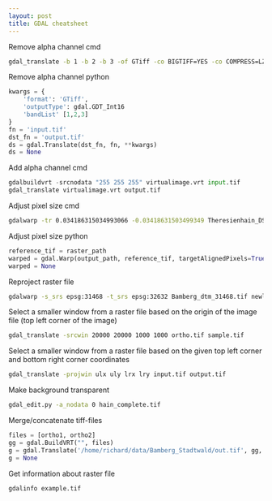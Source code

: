 ```yaml
---
layout: post
title: GDAL cheatsheet
---
```


Remove alpha channel cmd
```bash
gdal_translate -b 1 -b 2 -b 3 -of GTiff -co BIGTIFF=YES -co COMPRESS=LZW input.tif output.tif
```
Remove alpha channel python
```python
kwargs = {
    'format': 'GTiff',
    'outputType': gdal.GDT_Int16
    'bandList' [1,2,3]
}
fn = 'input.tif'
dst_fn = 'output.tif'
ds = gdal.Translate(dst_fn, fn, **kwargs)
ds = None
```

Add alpha channel cmd
```python
gdalbuildvrt -srcnodata "255 255 255" virtualimage.vrt input.tif
gdal_translate virtualimage.vrt output.tif
```

Adjust pixel size cmd
```bash
gdalwarp -tr 0.034186315034993066 -0.03418631503499349 Theresienhain_DSM_Juli_2022_ds_dtm.tif Theresienhain_DTM_Juli_2022.tif
```

Adjust pixel size python
```python
reference_tif = raster_path
warped = gdal.Warp(output_path, reference_tif, targetAlignedPixels=True, xRes=0.1, yRes=-0.1)
warped = None
```

Reproject raster file
```zsh
gdalwarp -s_srs epsg:31468 -t_srs epsg:32632 Bamberg_dtm_31468.tif newly.tif
```

Select a smaller window from a raster file based on the origin of the image file (top left corner of the image)
```bash
gdal_translate -srcwin 20000 20000 1000 1000 ortho.tif sample.tif 
```

Select a smaller window from a raster file based on the given top left corner and bottom right corner coordinates
```bash
gdal_translate -projwin ulx uly lrx lry input.tif output.tif
```

Make background transparent
```bash
gdal_edit.py -a_nodata 0 hain_complete.tif
```

Merge/concatenate tiff-files
```python
files = [ortho1, ortho2]
gg = gdal.BuildVRT("", files)
g = gdal.Translate('/home/richard/data/Bamberg_Stadtwald/out.tif', gg, format="GTiff", options=['COMPRESS=LZW'])
g = None
```

Get information about raster file
```bash
gdalinfo example.tif
```